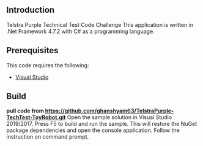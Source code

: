 ## Introduction
Telstra Purple Technical Test Code Challenge
This application is written in .Net Framework 4.7.2 with C# as a programming language.

## Prerequisites

This code requires the following:

* [Visual Studio](https://www.visualstudio.com/en-us/downloads)

## Build
**pull code from https://github.com/ghanshyam63/TelstraPurple-TechTest-ToyRobot.git**
Open the sample solution in Visual Studio 2019/2017.
Press F5 to build and run the sample. This will restore the NuGet package dependencies and open the console application.
Follow the instruction on command prompt.

